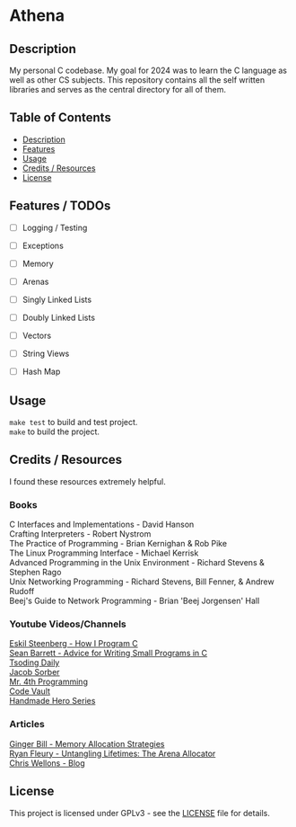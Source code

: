 # Athena

## Description
My personal C codebase. My goal for 2024 was to learn the C language as well as other CS subjects. This repository contains all the self written libraries and serves as the central directory for all of them.

## Table of Contents

- [Description](#description)
- [Features](#features) 
- [Usage](#usage)
- [Credits / Resources](#credits--resources)
- [License](#license)

## Features / TODOs

- [ ] Logging / Testing
- [ ] Exceptions
- [ ] Memory
- [ ] Arenas
- [ ] Singly Linked Lists
- [ ] Doubly Linked Lists
- [ ] Vectors
- [ ] String Views
- [ ] Hash Map


## Usage

`make test` to build and test project.<br>
`make` to build the project.


## Credits / Resources
I found these resources extremely helpful. <br>

### Books
C Interfaces and Implementations - David Hanson<br>
Crafting Interpreters - Robert Nystrom <br>
The Practice of Programming - Brian Kernighan & Rob Pike <br>
The Linux Programming Interface - Michael Kerrisk <br>
Advanced Programming in the Unix Environment - Richard Stevens & Stephen Rago <br>
Unix Networking Programming - Richard Stevens, Bill Fenner, & Andrew Rudoff <br>
Beej's Guide to Network Programming - Brian 'Beej Jorgensen' Hall<br>

### Youtube Videos/Channels
[Eskil Steenberg - How I Program C](https://www.youtube.com/watch?v=443UNeGrFoM)<br>
[Sean Barrett - Advice for Writing Small Programs in C](https://www.youtube.com/watch?v=eAhWIO1Ra6M)<br>
[Tsoding Daily](https://www.youtube.com/@TsodingDaily)<br>
[Jacob Sorber](https://www.youtube.com/@JacobSorber)<br>
[Mr. 4th Programming](https://www.youtube.com/@Mr4thProgramming)<br>
[Code Vault](https://www.youtube.com/@CodeVault)<br>
[Handmade Hero Series](https://www.youtube.com/playlist?list=PLnuhp3Xd9PYTt6svyQPyRO_AAuMWGxPzU)<br>

### Articles 

[Ginger Bill - Memory Allocation Strategies](https://www.gingerbill.org/series/memory-allocation-strategies/)<br>
[Ryan Fleury - Untangling Lifetimes: The Arena Allocator](https://www.rfleury.com/p/untangling-lifetimes-the-arena-allocator)<br>
[Chris Wellons - Blog](https://nullprogram.com/index/)<br>

## License

This project is licensed under GPLv3 - see the [LICENSE](LICENSE) file for details.
